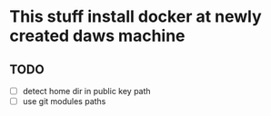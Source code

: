 # This stuff install docker at newly created daws machine
## TODO
- [ ] detect home dir in public key path
- [ ] use git modules paths
